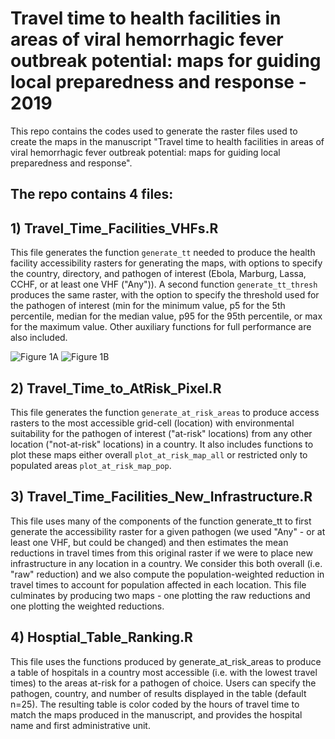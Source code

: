 # Travel time to health facilities in areas of viral hemorrhagic fever outbreak potential: maps for guiding local preparedness and response - 2019

This repo contains the codes used to generate the raster files used to create the maps in the manuscript "Travel time to health facilities in areas of viral hemorrhagic fever outbreak potential: maps for guiding local preparedness and response". 

## The repo contains 4 files:

## 1) Travel_Time_Facilities_VHFs.R

This file generates the function `generate_tt` needed to produce the health facility accessibility rasters for generating the maps, with options to specify the country, directory, and pathogen of interest (Ebola, Marburg, Lassa, CCHF, or at least one VHF ("Any")). A second function `generate_tt_thresh` produces the same raster, with the option to specify the threshold used for the pathogen of interest (min for the minimum value, p5 for the 5th percentile, median for the median value, p95 for the 95th percentile, or max for the maximum value. Other auxiliary functions for full performance are also included.

![Figure 1A](https://github.com/ehulland/travel-time-health-facilities-vhf-outbreak-preparedness-africa/Maps/CAR_travel_time_raw.png)
![Figure 1B](https://github.com/ehulland/travel-time-health-facilities-vhf-outbreak-preparedness-africa/Maps/CAR_travel_time_percentage.png)

## 2) Travel_Time_to_AtRisk_Pixel.R

This file generates the function `generate_at_risk_areas` to produce access rasters to the most accessible grid-cell (location) with environmental suitability for the pathogen of interest ("at-risk" locations) from any other location ("not-at-risk" locations) in a country.  It also includes functions to plot these maps either overall `plot_at_risk_map_all` or restricted only to populated areas `plot_at_risk_map_pop`. 

## 3) Travel_Time_Facilities_New_Infrastructure.R

This file uses many of the components of the function generate_tt to first generate the accessibility raster for a given pathogen (we used "Any" - or at least one VHF, but could be changed) and then estimates the mean reductions in travel times from this original raster if we were to place new infrastructure in any location in a country. We consider this both overall (i.e. "raw" reduction) and we also compute the population-weighted reduction in travel times to account for population affected in each location. This file culminates by producing two maps - one plotting the raw reductions and one plotting the weighted reductions.  

## 4) Hosptial_Table_Ranking.R

This file uses the functions produced by generate_at_risk_areas to produce a table of hospitals in a country most accessible (i.e. with the lowest travel times) to the areas at-risk for a pathogen of choice. Users can specify the pathogen, country, and number of results displayed in the table (default n=25). The resulting table is color coded by the hours of travel time to match the maps produced in the manuscript, and provides the hospital name and first administrative unit. 

